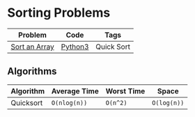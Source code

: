 # Sorting Problems

| Problem                                                                                                                                   | Code                              | Tags                                 |
|-------------------------------------------------------------------------------------------------------------------------------------------|-----------------------------------|--------------------------------------|
| [Sort an Array](https://leetcode.com/problems/sort-an-array/)     | [Python3](./merge_k_lists.py)         | Quick Sort

## Algorithms
| Algorithm | Average Time | Worst Time | Space     |
|-----------|--------------|------------|-----------|
| Quicksort | `O(nlog(n))` | `O(n^2)`  | `O(log(n))`|